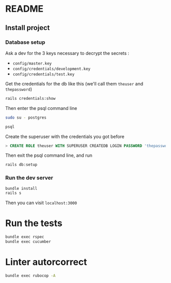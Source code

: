 # README

## Install project

### Database setup
Ask a dev for the 3 keys necessary to decrypt the secrets :
- `config/master.key`
- `config/credentials/development.key`
- `config/credentials/test.key`


Get the credentials for the db like this (we'll call them `theuser` and `thepassword`)

```sh
rails credentials:show
```

Then enter the psql command line

```sh
sudo su - postgres

psql
```

Create the superuser with the credentials you got before

```SQL
> CREATE ROLE theuser WITH SUPERUSER CREATEDB LOGIN PASSWORD 'thepassword';
```

Then exit the psql command line, and run

```sh
rails db:setup
```

### Run the dev server

```sh
bundle install
rails s
```

Then you can visit `localhost:3000`

# Run the tests

```sh
bundle exec rspec
bundle exec cucumber
```

# Linter autorcorrect 

```sh
bundle exec rubocop -A
```

